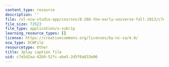 ```yaml
---
content_type: resource
description: ''
file: /ol-ocw-studio-app/courses/8-286-the-early-universe-fall-2013/c7e5d2aa42b952fcabe52d5f0a833e06_U_Ot1PTuUv4.vtt
file_size: 72523
file_type: application/x-subrip
learning_resource_types: []
license: https://creativecommons.org/licenses/by-nc-sa/4.0/
ocw_type: OCWFile
resourcetype: Other
title: 3play caption file
uid: c7e5d2aa-42b9-52fc-abe5-2d5f0a833e06
---
```

